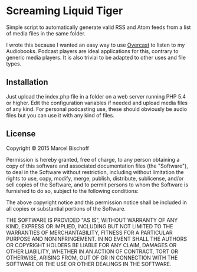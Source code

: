 # Screaming Liquid Tiger

Simple script to automatically generate valid RSS and Atom feeds from a list of media files in the same folder.

I wrote this because I wanted an easy way to use [Overcast](https://overcast.fm/) to listen to my Audiobooks. Podcast players are ideal applications for this, contrary to generic media players. It is also trivial to be adapted to other uses and file types.

## Installation

Just upload the index.php file in a folder on a web server running PHP 5.4 or higher. Edit the configuration variables if needed and upload media files of any kind. For personal podcasting use, these should obviously be audio files but you can use it with any kind of files.

## License

Copyright © 2015 Marcel Bischoff

Permission is hereby granted, free of charge, to any person obtaining
a copy of this software and associated documentation files (the "Software"),
to deal in the Software without restriction, including without limitation
the rights to use, copy, modify, merge, publish, distribute, sublicense,
and/or sell copies of the Software, and to permit persons to whom the
Software is furnished to do so, subject to the following conditions:

The above copyright notice and this permission notice shall be included
in all copies or substantial portions of the Software.

THE SOFTWARE IS PROVIDED "AS IS", WITHOUT WARRANTY OF ANY KIND,
EXPRESS OR IMPLIED, INCLUDING BUT NOT LIMITED TO THE WARRANTIES
OF MERCHANTABILITY, FITNESS FOR A PARTICULAR PURPOSE AND NONINFRINGEMENT.
IN NO EVENT SHALL THE AUTHORS OR COPYRIGHT HOLDERS BE LIABLE FOR ANY CLAIM,
DAMAGES OR OTHER LIABILITY, WHETHER IN AN ACTION OF CONTRACT,
TORT OR OTHERWISE, ARISING FROM, OUT OF OR IN CONNECTION WITH THE SOFTWARE
OR THE USE OR OTHER DEALINGS IN THE SOFTWARE.
